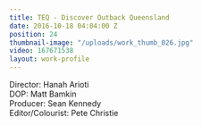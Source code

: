 ```yaml
---
title: TEQ - Discover Outback Queensland
date: 2016-10-18 04:04:00 Z
position: 24
thumbnail-image: "/uploads/work_thumb_026.jpg"
video: 167671538
layout: work-profile
---
```


Director: Hanah Arioti<br>
DOP: Matt Bamkin<br>
Producer: Sean Kennedy <br>
Editor/Colourist: Pete Christie<br>